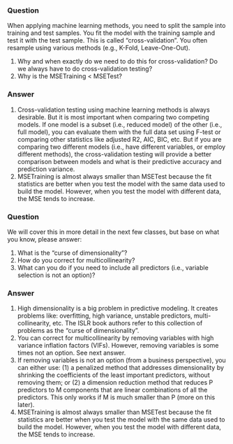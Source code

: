 ### Question 
When applying machine learning methods, you need to split the sample into training and test samples. You fit the model with the training sample and test it with the test sample. This is called “cross-validation”. You often resample using various methods (e.g., K-Fold, Leave-One-Out).
  1. Why and when exactly do we need to do this for cross-validation? Do we always have to do cross-validation testing?
  2. Why is the MSETraining < MSETest?

### Answer 
  1. Cross-validation testing using machine learning methods is always desirable. But it is most important when comparing two competing models. If one model is a subset (i.e., reduced model) of the other (i.e., full model), you can evaluate them with the full data set using F-test or comparing other statistics like adjusted R2, AIC, BIC, etc. But if you are comparing two different models (i.e., have different variables, or employ different methods), the cross-validation testing will provide a better comparison between models and what is their predictive accuracy and prediction variance.
  2. MSETraining is almost always smaller than MSETest because the fit statistics are better when you test the model with the same data used to build the model. However, when you test the model with different data, the MSE tends to increase.

### Question
We will cover this in more detail in the next few classes, but base on what you know, please answer:
  1. What is the “curse of dimensionality”?
  2. How do you correct for multicollinearity?
  3. What can you do if you need to include all predictors (i.e., variable selection is not an option)?

### Answer
  1. High dimensionality is a big problem in predictive modeling. It creates problems like: overfitting, high variance, unstable predictors, multi-collinearity, etc. The ISLR book authors refer to this collection of problems as the “curse of dimensionality”.
  2. You can correct for multicollinearity by removing variables with high variance inflation factors (VIFs). However, removing variables is some times not an option. See next answer.
  3. If removing variables is not an option (from a business perspective), you can either use: (1) a penalized method that addresses dimensionality by shrinking the coefficients of the least important predictors, without removing them; or (2) a dimension reduction method that reduces P predictors to M components that are linear combinations of all the predictors. This only works if M is much smaller than P (more on this later).
  4. MSETraining is almost always smaller than MSETest because the fit statistics are better when you test the model with the same data used to build the model. However, when you test the model with different data, the MSE tends to increase.
